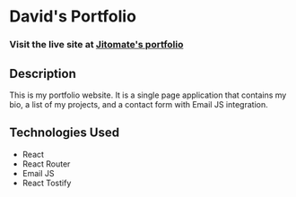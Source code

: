 # David's Portfolio
### Visit the live site at [Jitomate's portfolio](https://jitoportfolio.netlify.app)
## Description
This is my portfolio website. It is a single page application that contains my bio, a list of my projects, and a contact form with Email JS integration.
## Technologies Used
- React
- React Router
- Email JS
- React Tostify
